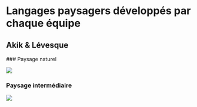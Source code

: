 # Langages paysagers développés par chaque équipe

## Akik & Lévesque

### Paysage naturel

![](https://github.com/CUPUM/ecometropole_laurentienne/blob/main/langages_paysagers/akik_levesque-image-paysage_naturel-2021101.jpg)

### Paysage intermédiaire

![](https://github.com/CUPUM/ecometropole_laurentienne/blob/main/langages_paysagers/akik_levesque-image-paysage_intermediaire-20211101.jpg)
